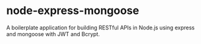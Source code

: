 # node-express-mongoose
A boilerplate application for building RESTful APIs in Node.js using express and mongoose with JWT and Bcrypt.
